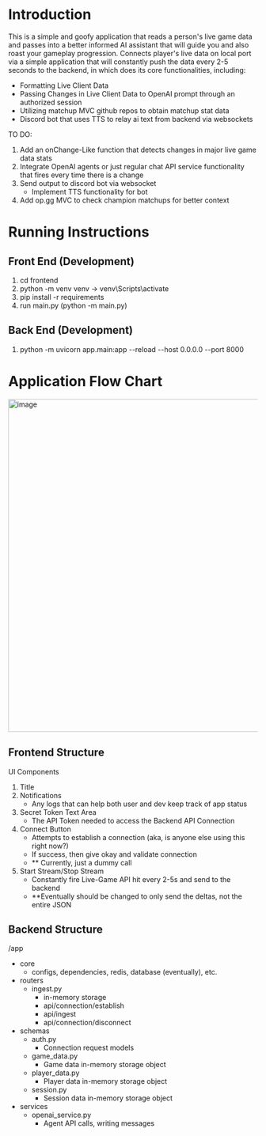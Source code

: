 # Introduction
This is a simple and goofy application that reads a person's live game data and passes into a better informed AI assistant that will guide you and also roast your gameplay progression. Connects player's live data on local port via a simple application that will constantly push the data every 2-5 seconds to the backend, in which does its core functionalities, including:
- Formatting Live Client Data
- Passing Changes in Live Client Data to OpenAI prompt through an authorized session
- Utilizing matchup MVC github repos to obtain matchup stat data
- Discord bot that uses TTS to relay ai text from backend via websockets

TO DO:
1. Add an onChange-Like function that detects changes in major live game data stats
2. Integrate OpenAI agents or just regular chat API service functionality that fires every time there is a change
3. Send output to discord bot via websocket
    - Implement TTS functionality for bot
4. Add op.gg MVC to check champion matchups for better context


# Running Instructions

## Front End (Development)
1. cd frontend
2. python -m venv venv -> venv\Scripts\activate
3. pip install -r requirements
4. run main.py (python -m main.py)

## Back End (Development)
1. python -m uvicorn app.main:app --reload --host 0.0.0.0 --port 8000

# Application Flow Chart
<img width="1485" height="673" alt="image" src="https://github.com/user-attachments/assets/bd09e891-8caf-4339-9a0f-6e066e282da1" />

## Frontend Structure
UI Components
1. Title
2. Notifications
    - Any logs that can help both user and dev keep track of app status
3. Secret Token Text Area
    - The API Token needed to access the Backend API Connection
4. Connect Button
    - Attempts to establish a connection (aka, is anyone else using this right now?)
    - If success, then give okay and validate connection
    - ** Currently, just a dummy call
5. Start Stream/Stop Stream
    - Constantly fire Live-Game API hit every 2-5s and send to the backend
    - **Eventually should be changed to only send the deltas, not the entire JSON
  

## Backend Structure
/app
- core
    - configs, dependencies, redis, database (eventually), etc.
- routers
    - ingest.py
        - in-memory storage
        - api/connection/establish
        - api/ingest
        - api/connection/disconnect
- schemas
    - auth.py
        - Connection request models
    - game_data.py
        - Game data in-memory storage object
    - player_data.py
        - Player data in-memory storage object
    - session.py
        - Session data in-memory storage object
- services
    - openai_service.py
        - Agent API calls, writing messages
    
